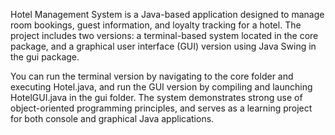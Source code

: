 Hotel Management System is a Java-based application designed to manage room bookings, guest information, and loyalty tracking for a hotel. The project includes two versions: a terminal-based system located in the core package, and a graphical user interface (GUI) version using Java Swing in the gui package.

You can run the terminal version by navigating to the core folder and executing Hotel.java, and run the GUI version by compiling and launching HotelGUI.java in the gui folder. The system demonstrates strong use of object-oriented programming principles, and serves as a learning project for both console and graphical Java applications.
